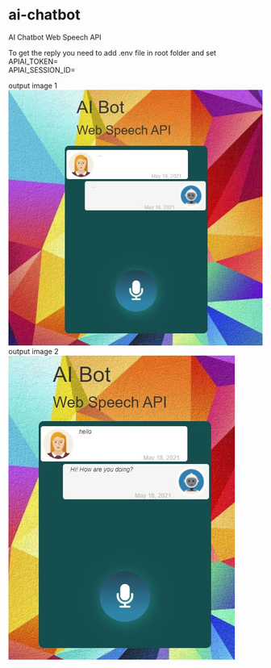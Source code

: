 # ai-chatbot

AI Chatbot Web Speech API

To get the reply you need to add .env file in root folder and set <br />
APIAI_TOKEN=<token from dialogflow.cloud.google.com> <br />
APIAI_SESSION_ID=<random string>

output image 1 <br />
![Image of ai-chatbot](https://github.com/sandeepmaharjan55/ai-chatbot/blob/master/images/1.JPG) <br />
output image 2<br />
![Image of ai-chatbot](https://github.com/sandeepmaharjan55/ai-chatbot/blob/master/images/2.JPG)
